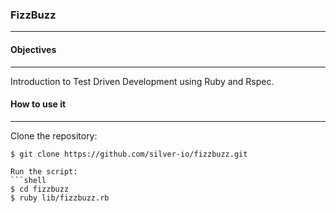 ### FizzBuzz
------------

#### Objectives
---------------
Introduction to Test Driven Development using Ruby and Rspec.

#### How to use it
------------------
Clone the repository:
```shell
$ git clone https://github.com/silver-io/fizzbuzz.git

Run the script:
```shell
$ cd fizzbuzz
$ ruby lib/fizzbuzz.rb
```






